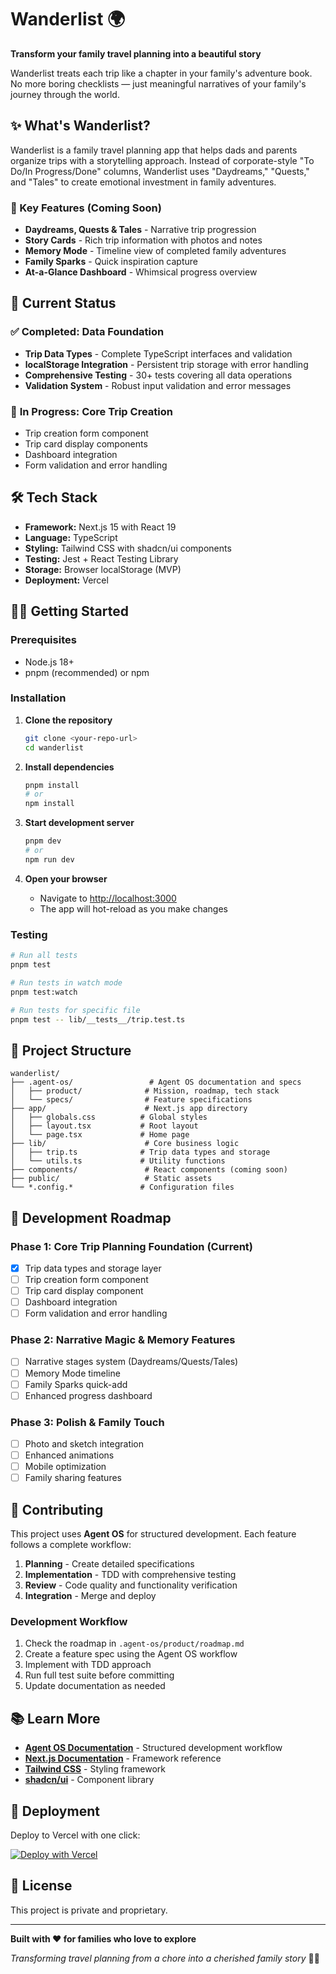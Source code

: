# Wanderlist 🌍

**Transform your family travel planning into a beautiful story**

Wanderlist treats each trip like a chapter in your family's adventure book. No more boring checklists — just meaningful narratives of your family's journey through the world.

## ✨ What's Wanderlist?

Wanderlist is a family travel planning app that helps dads and parents organize trips with a storytelling approach. Instead of corporate-style "To Do/In Progress/Done" columns, Wanderlist uses "Daydreams," "Quests," and "Tales" to create emotional investment in family adventures.

### 🎯 Key Features (Coming Soon)

- **Daydreams, Quests & Tales** - Narrative trip progression
- **Story Cards** - Rich trip information with photos and notes
- **Memory Mode** - Timeline view of completed family adventures
- **Family Sparks** - Quick inspiration capture
- **At-a-Glance Dashboard** - Whimsical progress overview

## 🚀 Current Status

### ✅ **Completed: Data Foundation**
- **Trip Data Types** - Complete TypeScript interfaces and validation
- **localStorage Integration** - Persistent trip storage with error handling
- **Comprehensive Testing** - 30+ tests covering all data operations
- **Validation System** - Robust input validation and error messages

### 🔄 **In Progress: Core Trip Creation**
- Trip creation form component
- Trip card display components
- Dashboard integration
- Form validation and error handling

## 🛠️ Tech Stack

- **Framework:** Next.js 15 with React 19
- **Language:** TypeScript
- **Styling:** Tailwind CSS with shadcn/ui components
- **Testing:** Jest + React Testing Library
- **Storage:** Browser localStorage (MVP)
- **Deployment:** Vercel

## 🏃‍♂️ Getting Started

### Prerequisites
- Node.js 18+
- pnpm (recommended) or npm

### Installation

1. **Clone the repository**
   ```bash
   git clone <your-repo-url>
   cd wanderlist
   ```

2. **Install dependencies**
   ```bash
   pnpm install
   # or
   npm install
   ```

3. **Start development server**
   ```bash
   pnpm dev
   # or
   npm run dev
   ```

4. **Open your browser**
   - Navigate to [http://localhost:3000](http://localhost:3000)
   - The app will hot-reload as you make changes

### Testing

```bash
# Run all tests
pnpm test

# Run tests in watch mode
pnpm test:watch

# Run tests for specific file
pnpm test -- lib/__tests__/trip.test.ts
```

## 📁 Project Structure

```
wanderlist/
├── .agent-os/                 # Agent OS documentation and specs
│   ├── product/              # Mission, roadmap, tech stack
│   └── specs/                # Feature specifications
├── app/                      # Next.js app directory
│   ├── globals.css          # Global styles
│   ├── layout.tsx           # Root layout
│   └── page.tsx             # Home page
├── lib/                      # Core business logic
│   ├── trip.ts              # Trip data types and storage
│   └── utils.ts             # Utility functions
├── components/               # React components (coming soon)
├── public/                   # Static assets
└── *.config.*               # Configuration files
```

## 🎨 Development Roadmap

### Phase 1: Core Trip Planning Foundation (Current)
- [x] Trip data types and storage layer
- [ ] Trip creation form component
- [ ] Trip card display component
- [ ] Dashboard integration
- [ ] Form validation and error handling

### Phase 2: Narrative Magic & Memory Features
- [ ] Narrative stages system (Daydreams/Quests/Tales)
- [ ] Memory Mode timeline
- [ ] Family Sparks quick-add
- [ ] Enhanced progress dashboard

### Phase 3: Polish & Family Touch
- [ ] Photo and sketch integration
- [ ] Enhanced animations
- [ ] Mobile optimization
- [ ] Family sharing features

## 🤝 Contributing

This project uses **Agent OS** for structured development. Each feature follows a complete workflow:

1. **Planning** - Create detailed specifications
2. **Implementation** - TDD with comprehensive testing
3. **Review** - Code quality and functionality verification
4. **Integration** - Merge and deploy

### Development Workflow

1. Check the roadmap in `.agent-os/product/roadmap.md`
2. Create a feature spec using the Agent OS workflow
3. Implement with TDD approach
4. Run full test suite before committing
5. Update documentation as needed

## 📚 Learn More

- **[Agent OS Documentation](https://buildermethods.com/agent-os)** - Structured development workflow
- **[Next.js Documentation](https://nextjs.org/docs)** - Framework reference
- **[Tailwind CSS](https://tailwindcss.com/docs)** - Styling framework
- **[shadcn/ui](https://ui.shadcn.com/)** - Component library

## 🚀 Deployment

Deploy to Vercel with one click:

[![Deploy with Vercel](https://vercel.com/button)](https://vercel.com/new/clone?repository-url=https://github.com/your-username/wanderlist)

## 📄 License

This project is private and proprietary.

---

**Built with ❤️ for families who love to explore**

*Transforming travel planning from a chore into a cherished family story* 📖✨